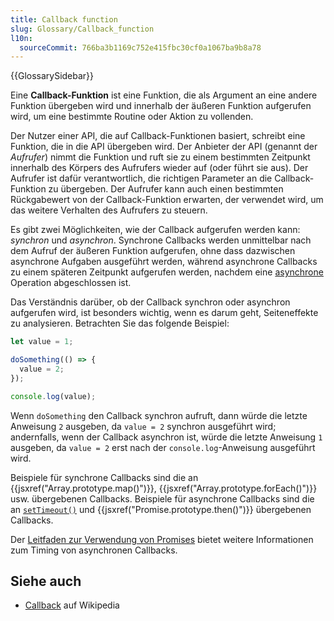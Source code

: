 ```yaml
---
title: Callback function
slug: Glossary/Callback_function
l10n:
  sourceCommit: 766ba3b1169c752e415fbc30cf0a1067ba9b8a78
---
```


{{GlossarySidebar}}

Eine **Callback-Funktion** ist eine Funktion, die als Argument an eine andere Funktion übergeben wird und innerhalb der äußeren Funktion aufgerufen wird, um eine bestimmte Routine oder Aktion zu vollenden.

Der Nutzer einer API, die auf Callback-Funktionen basiert, schreibt eine Funktion, die in die API übergeben wird. Der Anbieter der API (genannt der _Aufrufer_) nimmt die Funktion und ruft sie zu einem bestimmten Zeitpunkt innerhalb des Körpers des Aufrufers wieder auf (oder führt sie aus). Der Aufrufer ist dafür verantwortlich, die richtigen Parameter an die Callback-Funktion zu übergeben. Der Aufrufer kann auch einen bestimmten Rückgabewert von der Callback-Funktion erwarten, der verwendet wird, um das weitere Verhalten des Aufrufers zu steuern.

Es gibt zwei Möglichkeiten, wie der Callback aufgerufen werden kann: _synchron_ und _asynchron_. Synchrone Callbacks werden unmittelbar nach dem Aufruf der äußeren Funktion aufgerufen, ohne dass dazwischen asynchrone Aufgaben ausgeführt werden, während asynchrone Callbacks zu einem späteren Zeitpunkt aufgerufen werden, nachdem eine [asynchrone](/de/docs/Glossary/asynchronous) Operation abgeschlossen ist.

Das Verständnis darüber, ob der Callback synchron oder asynchron aufgerufen wird, ist besonders wichtig, wenn es darum geht, Seiteneffekte zu analysieren. Betrachten Sie das folgende Beispiel:

```js
let value = 1;

doSomething(() => {
  value = 2;
});

console.log(value);
```

Wenn `doSomething` den Callback synchron aufruft, dann würde die letzte Anweisung `2` ausgeben, da `value = 2` synchron ausgeführt wird; andernfalls, wenn der Callback asynchron ist, würde die letzte Anweisung `1` ausgeben, da `value = 2` erst nach der `console.log`-Anweisung ausgeführt wird.

Beispiele für synchrone Callbacks sind die an {{jsxref("Array.prototype.map()")}}, {{jsxref("Array.prototype.forEach()")}} usw. übergebenen Callbacks. Beispiele für asynchrone Callbacks sind die an [`setTimeout()`](/de/docs/Web/API/setTimeout) und {{jsxref("Promise.prototype.then()")}} übergebenen Callbacks.

Der [Leitfaden zur Verwendung von Promises](/de/docs/Web/JavaScript/Guide/Using_promises#timing) bietet weitere Informationen zum Timing von asynchronen Callbacks.

## Siehe auch

- [Callback](<https://en.wikipedia.org/wiki/Callback_(computer_programming)>) auf Wikipedia
